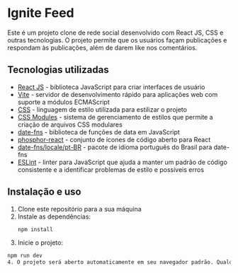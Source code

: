 # Ignite Feed

Este é um projeto clone de rede social desenvolvido com React JS, CSS e outras tecnologias. O projeto permite que os usuários façam publicações e respondam às publicações, além de darem like nos comentários.

## Tecnologias utilizadas

- [React JS](https://reactjs.org/) - biblioteca JavaScript para criar interfaces de usuário
- [Vite](https://vitejs.dev/) - servidor de desenvolvimento rápido para aplicações web com suporte a módulos ECMAScript
- [CSS](https://developer.mozilla.org/en-US/docs/Web/CSS) - linguagem de estilo utilizada para estilizar o projeto
- [CSS Modules](https://github.com/css-modules/css-modules) - sistema de gerenciamento de estilos que permite a criação de arquivos CSS modulares
- [date-fns](https://date-fns.org/) - biblioteca de funções de data em JavaScript
- [phosphor-react](https://github.com/phosphor-icons/phosphor-react) - conjunto de ícones de código aberto para React
- [date-fns/locale/pt-BR](https://date-fns.org/v2.16.1/docs/I18n) - pacote de idioma português do Brasil para date-fns
- [ESLint](https://eslint.org/) - linter para JavaScript que ajuda a manter um padrão de código consistente e a identificar problemas de estilo e possíveis erros

## Instalação e uso

1. Clone este repositório para a sua máquina
2. Instale as dependências:
   ```bash
   npm install
3. Inicie o projeto:
```bash
npm run dev
4. O projeto será aberto automaticamente em seu navegador padrão. Qualquer alteração que você fizer no código será refletida automaticamente na página aberta.